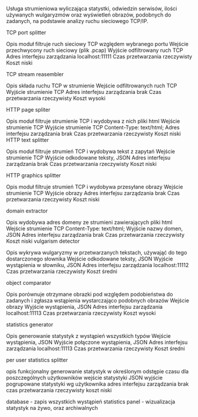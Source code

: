 Usługa strumieniowa wyliczająca statystki, odwiedzin serwisów, ilości używanych wulgaryzmów oraz wyświetleń obrazów, podobnych do zadanych,  na podstawie analizy ruchu sieciowego TCP/IP.

TCP port splitter

Opis
moduł filtruje ruch sieciowy TCP względem wybranego portu 
Wejście
przechwycony ruch sieciowy (plik .pcap)
Wyjście
odfiltrowany ruch TCP
Adres interfejsu zarządzania
localhost:11111
Czas przetwarzania
rzeczywisty
Koszt
niski

TCP stream reasembler

Opis
składa ruchu TCP w strumienie
Wejście
odfiltrowanych ruch TCP
Wyjście
strumienie TCP
Adres interfejsu zarządzania
brak
Czas przetwarzania
rzeczywisty
Koszt
wysoki

HTTP page spliter

Opis
moduł filtruje strumienie TCP i wydobywa z nich pliki html
Wejście
strumienie TCP
Wyjście
strumienie TCP Content-Type: text/html;
Adres interfejsu zarządzania
brak
Czas przetwarzania
rzeczywisty
Koszt
niski
HTTP text splitter

Opis
moduł filtruje strumień TCP i wydobywa tekst z zapytań
Wejście
strumienie TCP
Wyjście
odkodowane teksty, JSON
Adres interfejsu zarządzania
brak
Czas przetwarzania
rzeczywisty
Koszt
niski

HTTP graphics splitter

Opis
moduł filtruje strumień TCP i wydobywa przesyłane obrazy
Wejście
strumienie TCP
Wyjście
obrazy
Adres interfejsu zarządzania
brak
Czas przetwarzania
rzeczywisty
Koszt
niski

domain extractor

Opis
wydobywa adres domeny ze strumieni zawierających pliki html
Wejście
strumienie TCP Content-Type: text/html;
Wyjście
nazwy domen, JSON
Adres interfejsu zarządzania
brak
Czas przetwarzania
rzeczywisty
Koszt
niski
vulgarism detector

Opis
wykrywa wulgaryzmy w przetwarzanych tekstach, używająć do tego dostarczonego słownika
Wejście
odkodowane teksty, JSON
Wyjście
wystąpienia w słowniku, JSON
Adres interfejsu zarządzania
localhost:11112
Czas przetwarzania
rzeczywisty
Koszt
średni

object comparator

Opis
porównuje otrzymane obrazki pod względem podobieństwa do zadanych i zgłasza wstąpienia wystarczająco podobnych obrazów
Wejście
obrazy
Wyjście
wystąpienia, JSON
Adres interfejsu zarządzania
localhost:11113
Czas przetwarzania
rzeczywisty
Koszt
wysoki

statistics generator

Opis
generowanie statystyk z wystąpień wszystkich typów
Wejście
wystąpienia, JSON
Wyjście
połączone wystąpienia, JSON
Adres interfejsu zarządzania
localhost:11113
Czas przetwarzania
rzeczywisty
Koszt
średni

per user statistics splitter

opis funkcjonalny
generowanie statystyk w określonym odstępie czasu dla poszczególnych użytkowników
wejście
statystyki JSON
wyjście
pogrupowane statystyki wg użytkownika
adres interfejsu zarządzania
brak
czas przetwarzania
rzeczywisty
koszt
niski

database - zapis wszystkich wystąpień
statistics panel - wizualizacja statystyk na żywo, oraz archiwalnych
